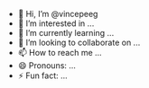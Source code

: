 - 👋 Hi, I’m @vincepeeg
- 👀 I’m interested in ...
- 🌱 I’m currently learning ...
- 💞️ I’m looking to collaborate on ...
- 📫 How to reach me ...
- 😄 Pronouns: ...
- ⚡ Fun fact: ...

<!---
vincepeeg/vincepeeg is a ✨ special ✨ repository because its `README.md` (this file) appears on your GitHub profile.
You can click the Preview link to take a look at your changes.
--->
